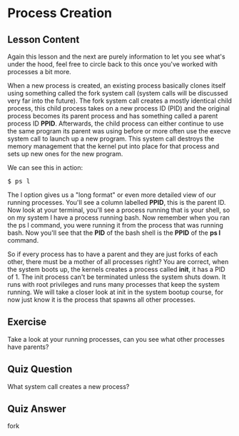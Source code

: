 # Process Creation

## Lesson Content

Again this lesson and the next are purely information to let you see what's under the hood, feel free to circle back to this once you've worked with processes a bit more.

When a new process is created, an existing process basically clones itself using something called the fork system call (system calls will be discussed very far into the future). The fork system call creates a mostly identical child process, this child process takes on a new process ID (PID) and the original process becomes its parent process and has something called a parent process ID <b>PPID</b>. Afterwards, the child process can either continue to use the same program its parent was using before or more often use the execve system call to launch up a new program. This system call destroys the memory management that the kernel put into place for that process and sets up new ones for the new program. 

We can see this in action:

<pre>$ ps l</pre>

The l option gives us a "long format" or even more detailed view of our running processes. You'll see a column labelled <b>PPID</b>, this is the parent ID. Now look at your terminal, you'll see a process running that is your shell, so on my system I have a process running bash. Now remember when you ran the ps l command, you were running it from the process that was running bash. Now you'll see that the <b>PID</b> of the bash shell is the <b>PPID</b> of the <b>ps l</b> command.

So if every process has to have a parent and they are just forks of each other, there must be a mother of all processes right? You are correct, when the system boots up, the kernels creates a process called <b>init</b>, it has a PID of 1. The init process can't be terminated unless the system shuts down. It runs with root privileges and runs many processes that keep the system running. We will take a closer look at init in the system bootup course, for now just know it is the process that spawns all other processes.

## Exercise

Take a look at your running processes, can you see what other processes have parents?

## Quiz Question

What system call creates a new process?

## Quiz Answer

fork
